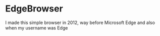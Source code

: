 # EdgeBrowser
I made this simple browser in 2012, way before Microsoft Edge and also when my username was Edge
